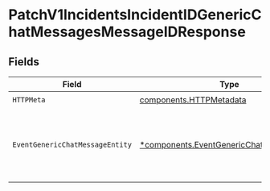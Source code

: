 # PatchV1IncidentsIncidentIDGenericChatMessagesMessageIDResponse


## Fields

| Field                                                                                                 | Type                                                                                                  | Required                                                                                              | Description                                                                                           |
| ----------------------------------------------------------------------------------------------------- | ----------------------------------------------------------------------------------------------------- | ----------------------------------------------------------------------------------------------------- | ----------------------------------------------------------------------------------------------------- |
| `HTTPMeta`                                                                                            | [components.HTTPMetadata](../../models/components/httpmetadata.md)                                    | :heavy_check_mark:                                                                                    | N/A                                                                                                   |
| `EventGenericChatMessageEntity`                                                                       | [*components.EventGenericChatMessageEntity](../../models/components/eventgenericchatmessageentity.md) | :heavy_minus_sign:                                                                                    | Update an existing generic chat message on an incident.                                               |